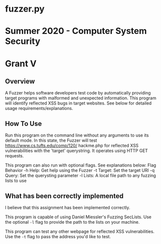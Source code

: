 # fuzzer.py
# Summer 2020 - Computer System Security
# Grant V

## Overview
A Fuzzer helps software developers test code by automatically providing
target programs with malformed and unexpected information. This program
will identify reflected XSS bugs in target websites. See below for detailed
usage requirements/explanations.

## How To Use
Run this program on the command line without any arguments to use its default
mode. In this state, the Fuzzer will test https://www.cs.tufts.edu/comp/120/
hackme.php for reflected XSS vulnerabilities with the 'target' querystring.
It operates using HTTP GET requests.

This program can also run with optional flags. See explanations below:
   Flag              Behavior
    -h                Help: Get help using the Fuzzer
    -t                Target: Set the target URI
    -q                Query: Set the querysting parameter
    -l                Lists: A local file path to any fuzzing lists to use

## What has been correctly implemented
I believe that this assignment has been implemented correctly.

This program is capable of using Daniel Miessler's Fuzzing SecLists. Use
the optional `-l` flag to provide the path to the lists on your machine.

This program can test any other webpage for reflected XSS vulnerabilities. Use
the `-t` flag to pass the address you'd like to test.